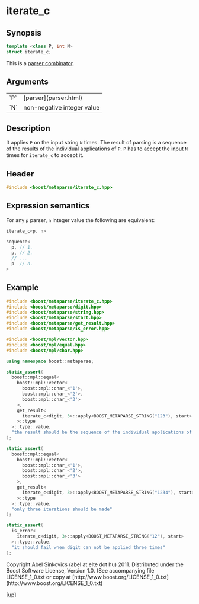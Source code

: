 # iterate_c

## Synopsis

```cpp
template <class P, int N>
struct iterate_c;
```

This is a [parser combinator](parser_combinator.html).

## Arguments

<table cellpadding='0' cellspacing='0'>
  <tr>
    <td>`P`</td>
    <td>[parser](parser.html)</td>
  </tr>
  <tr>
    <td>`N`</td>
    <td>non-negative integer value</td>
  </tr>
</table>

## Description

It applies `P` on the input string `N` times. The result of parsing is a
sequence of the results of the individual applications of `P`. `P` has to accept
the input `N` times for `iterate_c` to accept it.

## Header

```cpp
#include <boost/metaparse/iterate_c.hpp>
```

## Expression semantics

For any `p` parser, `n` integer value the following are equivalent:

```cpp
iterate_c<p, n>

sequence<
  p, // 1.
  p, // 2.
  // ...
  p  // n.
>
```

## Example

```cpp
#include <boost/metaparse/iterate_c.hpp>
#include <boost/metaparse/digit.hpp>
#include <boost/metaparse/string.hpp>
#include <boost/metaparse/start.hpp>
#include <boost/metaparse/get_result.hpp>
#include <boost/metaparse/is_error.hpp>

#include <boost/mpl/vector.hpp>
#include <boost/mpl/equal.hpp>
#include <boost/mpl/char.hpp>

using namespace boost::metaparse;

static_assert(
  boost::mpl::equal<
    boost::mpl::vector<
      boost::mpl::char_<'1'>,
      boost::mpl::char_<'2'>,
      boost::mpl::char_<'3'>
    >,
    get_result<
      iterate_c<digit, 3>::apply<BOOST_METAPARSE_STRING("123"), start>
    >::type
  >::type::value,
  "the result should be the sequence of the individual applications of digit"
);

static_assert(
  boost::mpl::equal<
    boost::mpl::vector<
      boost::mpl::char_<'1'>,
      boost::mpl::char_<'2'>,
      boost::mpl::char_<'3'>
    >,
    get_result<
      iterate_c<digit, 3>::apply<BOOST_METAPARSE_STRING("1234"), start>
    >::type
  >::type::value,
  "only three iterations should be made"
);

static_assert(
  is_error<
    iterate_c<digit, 3>::apply<BOOST_METAPARSE_STRING("12"), start>
  >::type::value,
  "it should fail when digit can not be applied three times"
);
```

<p class="copyright">
Copyright Abel Sinkovics (abel at elte dot hu) 2011.
Distributed under the Boost Software License, Version 1.0.
(See accompanying file LICENSE_1_0.txt or copy at
[http://www.boost.org/LICENSE_1_0.txt](http://www.boost.org/LICENSE_1_0.txt)
</p>

[[up]](reference.html)


